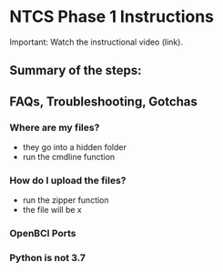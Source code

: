 # NTCS Phase 1 Instructions

Important: Watch the instructional video (link).


## Summary of the steps:




## FAQs, Troubleshooting, Gotchas

### Where are my files?

- they go into a hidden folder
- run the cmdline function

### How do I upload the files?

- run the zipper function
- the file will be x



### OpenBCI Ports

### Python is not 3.7





